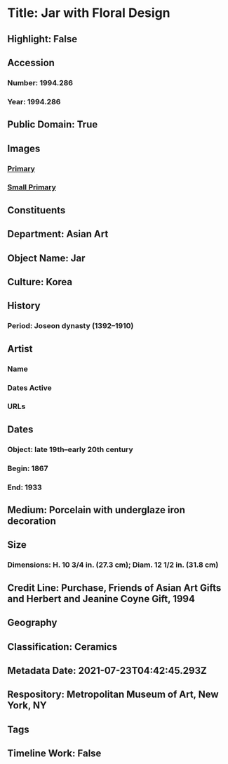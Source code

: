 # Title: Jar with Floral Design
## Highlight: False
## Accession
### Number: 1994.286
### Year: 1994.286
## Public Domain: True
## Images
### [Primary](https://images.metmuseum.org/CRDImages/as/original/1994_286.JPG)
### [Small Primary](https://images.metmuseum.org/CRDImages/as/web-large/1994_286.JPG)
## Constituents
## Department: Asian Art
## Object Name: Jar
## Culture: Korea
## History
### Period: Joseon dynasty (1392–1910)
## Artist
### Name
### Dates Active
### URLs
## Dates
### Object: late 19th–early 20th century
### Begin: 1867
### End: 1933
## Medium: Porcelain with underglaze iron decoration
## Size
### Dimensions: H. 10 3/4 in. (27.3 cm); Diam. 12 1/2 in. (31.8 cm)
## Credit Line: Purchase, Friends of Asian Art Gifts and Herbert and Jeanine Coyne Gift, 1994
## Geography
## Classification: Ceramics
## Metadata Date: 2021-07-23T04:42:45.293Z
## Respository: Metropolitan Museum of Art, New York, NY
## Tags
## Timeline Work: False